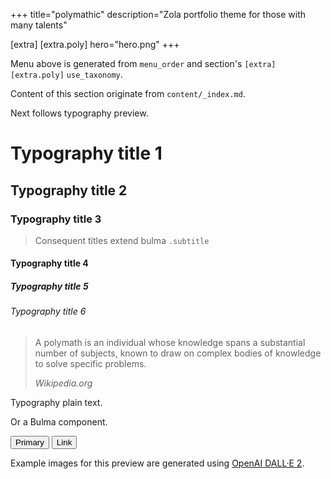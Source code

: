 +++
title="polymathic"
description="Zola portfolio theme for those with many talents"

[extra]
[extra.poly]
hero="hero.png"
+++

Menu above is generated from `menu_order` and section's `[extra][extra.poly]` `use_taxonomy`.

Content of this section originate from `content/_index.md`.

Next follows typography preview.

# Typography title 1

## Typography title 2

### Typography title 3

> Consequent titles extend bulma `.subtitle` 

#### Typography title 4

##### Typography title 5

###### Typography title 6


<blockquote cite="https://en.wikipedia.org/wiki/Polymath">
<p>A polymath is an individual whose knowledge spans a substantial number of subjects, known to draw on complex bodies of knowledge to solve specific problems.</p>
<footer>
  <cite>Wikipedia.org</cite>
</footer>
</blockquote> 

Typography plain text.

Or a Bulma component.

<div class="buttons">
  <button class="button is-primary">Primary</button>
  <button class="button is-link">Link</button>
</div>

Example images for this preview are generated using [OpenAI DALL·E 2](https://openai.com/dall-e-2).
